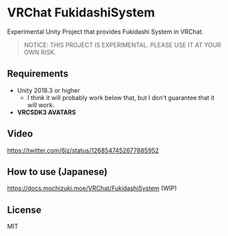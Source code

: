 # VRChat FukidashiSystem

Experimental Unity Project that provides Fukidashi System in VRChat.

> NOTICE: THIS PROJECT IS EXPERIMENTAL. PLEASE USE IT AT YOUR OWN RISK.

## Requirements

- Unity 2018.3 or higher
  - I think it will probably work below that, but I don't guarantee that it will work.
- **VRCSDK3 AVATARS**

## Video

https://twitter.com/6jz/status/1268547452677885952

## How to use (Japanese)

https://docs.mochizuki.moe/VRChat/FukidashiSystem (WIP)

## License

MIT
